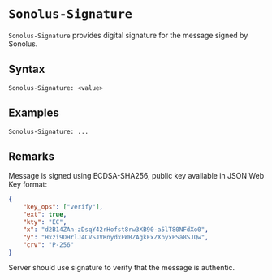 # `Sonolus-Signature`

`Sonolus-Signature` provides digital signature for the message signed by Sonolus.

## Syntax

```http
Sonolus-Signature: <value>
```

## Examples

```http
Sonolus-Signature: ...
```

## Remarks

Message is signed using ECDSA-SHA256, public key available in JSON Web Key format:

```json
{
    "key_ops": ["verify"],
    "ext": true,
    "kty": "EC",
    "x": "d2B14ZAn-zDsqY42rHofst8rw3XB90-a5lT80NFdXo0",
    "y": "Hxzi9DHrlJ4CVSJVRnydxFWBZAgkFxZXbyxPSa8SJQw",
    "crv": "P-256"
}
```

Server should use signature to verify that the message is authentic.
